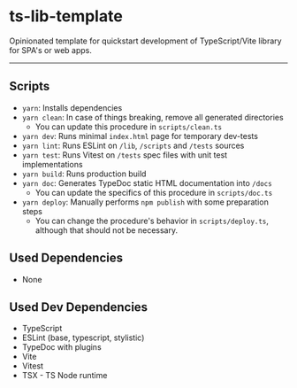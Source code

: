 # ts-lib-template
Opinionated template for quickstart development of TypeScript/Vite library for SPA's or web apps.

---

## Scripts

* `yarn`: Installs dependencies
* `yarn clean`: In case of things breaking, remove all generated directories
	* You can update this procedure in `scripts/clean.ts`
* `yarn dev`: Runs minimal `index.html` page for temporary dev-tests
* `yarn lint`: Runs ESLint on `/lib`, `/scripts` and `/tests` sources
* `yarn test`: Runs Vitest on `/tests` spec files with unit test implementations
* `yarn build`: Runs production build
* `yarn doc`: Generates TypeDoc static HTML documentation into `/docs`
	* You can update the specifics of this procedure in `scripts/doc.ts`
* `yarn deploy`: Manually performs `npm publish` with some preparation steps
	* You can change the procedure's behavior in `scripts/deploy.ts`, although that should not be necessary.


## Used Dependencies
* None

## Used Dev Dependencies
* TypeScript
* ESLint (base, typescript, stylistic)
* TypeDoc with plugins
* Vite
* Vitest
* TSX - TS Node runtime
